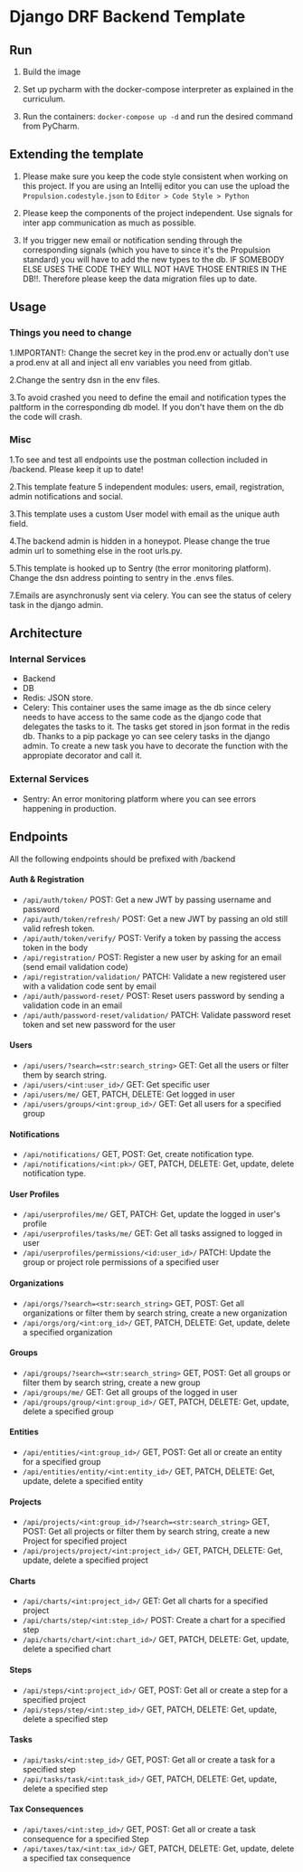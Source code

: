 # Django DRF Backend Template

## Run

1. Build the image

2. Set up pycharm with the docker-compose interpreter as explained in the curriculum.
	
3. Run the containers: `docker-compose up -d` and run the desired command from PyCharm.

    
## Extending the template
1. Please make sure you keep the code style consistent when working on this project. If you are using an Intellij 
editor you can use the upload the `Propulsion.codestyle.json` to `Editor > Code Style > Python`  

2. Please keep the components of the project independent. Use signals for inter app communication as much as possible.

3. If you trigger new email or notification sending through the corresponding signals (which you have to since it's the Propulsion standard) you will have to add the new types to the db.
IF SOMEBODY ELSE USES THE CODE THEY WILL NOT HAVE THOSE ENTRIES IN THE DB!!. Therefore please keep the data migration files up to date.  

## Usage
### Things you need to change
1.IMPORTANT!: Change the secret key in the prod.env or actually don't use a prod.env at all and inject all env variables 
you need from gitlab.

2.Change the sentry dsn in the env files.

3.To avoid crashed you need to define the email and notification types the paltform in the corresponding db model.
If you don't have them on the db the code will crash.  


### Misc
1.To see and test all endpoints use the postman collection included in /backend. Please keep it up to date!

2.This template feature 5 independent modules: users, email, registration, admin notifications and social.

3.This template uses a custom User model with email as the unique auth field.

4.The backend admin is hidden in a honeypot. Please change the true admin url to something else in the root urls.py.

5.This template is hooked up to Sentry (the error monitoring platform). Change the dsn address pointing to sentry in the .envs files. 

7.Emails are asynchronusly sent via celery. You can see the status of celery task in the django admin.

## Architecture

### Internal Services
- Backend
- DB
- Redis: JSON store.
- Celery: This container uses the same image as the db since celery needs to have access to the same code as the django code that delegates the tasks to it.
The tasks get stored in json format in the redis db. Thanks to a pip package yo can see celery tasks in the django admin. 
To create a new task you have to decorate the function with the appropiate decorator and call it.

### External Services
- Sentry: An error monitoring platform where you can see errors happening in production.

## Endpoints
All the following endpoints should be prefixed with /backend
#### Auth & Registration
* `/api/auth/token/` POST: Get a new JWT by passing username and password
* `/api/auth/token/refresh/` POST: Get a new JWT by passing an old still valid refresh token.
* `/api/auth/token/verify/` POST: Verify a token by passing the access token in the body
* `/api/registration/` POST: Register a new user by asking for an email (send email validation code)
* `/api/registration/validation/` PATCH: Validate a new registered user with a validation code sent by email
* `/api/auth/password-reset/` POST: Reset users password by sending a validation code in an email
* `/api/auth/password-reset/validation/` PATCH: Validate password reset token and set new password for the user

#### Users
	
* `/api/users/?search=<str:search_string>` GET: Get all the users or filter them by search string.
* `/api/users/<int:user_id>/` GET: Get specific user 
* `/api/users/me/` GET, PATCH, DELETE: Get logged in user
* `/api/users/groups/<int:group_id>/` GET: Get all users for a specified group

#### Notifications
* `/api/notifications/` GET, POST: Get, create notification type.
* `/api/notifications/<int:pk>/` GET, PATCH, DELETE: Get, update, delete notification type.

#### User Profiles
* `/api/userprofiles/me/` GET, PATCH: Get, update the logged in user's profile
* `/api/userprofiles/tasks/me/` GET: Get all tasks assigned to logged in user
* `/api/userprofiles/permissions/<id:user_id>/` PATCH: Update the group or project role permissions of a specified user

#### Organizations
* `/api/orgs/?search=<str:search_string>` GET, POST: Get all organizations or filter them by search string, create a new organization
* `/api/orgs/org/<int:org_id>/` GET, PATCH, DELETE: Get, update, delete a specified organization

#### Groups
* `/api/groups/?search=<str:search_string>` GET, POST: Get all groups or filter them by search string, create a new group
* `/api/groups/me/` GET: Get all groups of the logged in user
* `/api/groups/group/<int:group_id>/` GET, PATCH, DELETE: Get, update, delete a specified group

#### Entities
* `/api/entities/<int:group_id>/` GET, POST: Get all or create an entity for a specified group
* `/api/entities/entity/<int:entity_id>/` GET, PATCH, DELETE: Get, update, delete a specified entity

#### Projects
* `/api/projects/<int:group_id>/?search=<str:search_string>` GET, POST: Get all projects or filter them by search string, create a new Project for specified project
* `/api/projects/project/<int:project_id>/` GET, PATCH, DELETE: Get, update, delete a specified project

#### Charts
* `/api/charts/<int:project_id>/` GET: Get all charts for a specified project
* `/api/charts/step/<int:step_id>/` POST: Create a chart for a specified step
* `/api/charts/chart/<int:chart_id>/` GET, PATCH, DELETE: Get, update, delete a specified chart

#### Steps
* `/api/steps/<int:project_id>/` GET, POST: Get all or create a step for a specified project
* `/api/steps/step/<int:step_id>/` GET, PATCH, DELETE: Get, update, delete a specified step

#### Tasks
* `/api/tasks/<int:step_id>/` GET, POST: Get all or create a task for a specified step
* `/api/tasks/task/<int:task_id>/` GET, PATCH, DELETE: Get, update, delete a specified step

#### Tax Consequences
* `/api/taxes/<int:step_id>/` GET, POST: Get all or create a task consequence for a specified Step
* `/api/taxes/tax/<int:tax_id>/` GET, PATCH, DELETE: Get, update, delete a specified tax consequence
